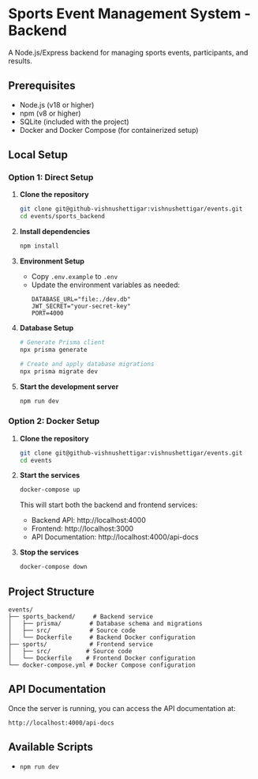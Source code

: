 # Sports Event Management System - Backend

A Node.js/Express backend for managing sports events, participants, and results.

## Prerequisites

- Node.js (v18 or higher)
- npm (v8 or higher)
- SQLite (included with the project)
- Docker and Docker Compose (for containerized setup)

## Local Setup

### Option 1: Direct Setup

1. **Clone the repository**
   ```bash
   git clone git@github-vishnushettigar:vishnushettigar/events.git
   cd events/sports_backend
   ```

2. **Install dependencies**
   ```bash
   npm install
   ```

3. **Environment Setup**
   - Copy `.env.example` to `.env`
   - Update the environment variables as needed:
     ```
     DATABASE_URL="file:./dev.db"
     JWT_SECRET="your-secret-key"
     PORT=4000
     ```

4. **Database Setup**
   ```bash
   # Generate Prisma client
   npx prisma generate

   # Create and apply database migrations
   npx prisma migrate dev
   ```

5. **Start the development server**
   ```bash
   npm run dev
   ```

### Option 2: Docker Setup

1. **Clone the repository**
   ```bash
   git clone git@github-vishnushettigar:vishnushettigar/events.git
   cd events
   ```

2. **Start the services**
   ```bash
   docker-compose up
   ```

   This will start both the backend and frontend services:
   - Backend API: http://localhost:4000
   - Frontend: http://localhost:3000
   - API Documentation: http://localhost:4000/api-docs

3. **Stop the services**
   ```bash
   docker-compose down
   ```

## Project Structure

```
events/
├── sports_backend/     # Backend service
│   ├── prisma/        # Database schema and migrations
│   ├── src/           # Source code
│   └── Dockerfile     # Backend Docker configuration
├── sports/            # Frontend service
│   ├── src/          # Source code
│   └── Dockerfile    # Frontend Docker configuration
└── docker-compose.yml # Docker Compose configuration
```

## API Documentation

Once the server is running, you can access the API documentation at:
```
http://localhost:4000/api-docs
```

## Available Scripts

- `npm run dev`